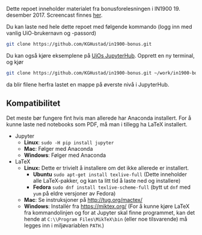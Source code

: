 Dette repoet inneholder materialet fra bonusforelesningen i IN1900 19. desember 2017. Screencast finnes [her](https://screencast.uninett.no/relay/ansatt/krihusuio.no/2017/19.12/2338798/IN1900_2017-12-19_Bonusforelesning_-_20171219_132900_39.html).

Du kan laste ned hele dette repoet med følgende kommando (logg inn med vanlig UiO-brukernavn og -passord)
``` sh
git clone https://github.com/KGHustad/in1900-bonus.git
```

Du kan også kjøre eksemplene på [UiOs JupyterHub](https://jupyterhub.uio.no). Opprett en ny terminal, og kjør
``` sh
git clone https://github.com/KGHustad/in1900-bonus.git ~/work/in1900-bonus
```
da blir filene herfra lastet en mappe på øverste nivå i JupyterHub.

## Kompatibilitet
Det meste bør fungere fint hvis man allerede har Anaconda installert. For å kunne laste ned notebooks som PDF, må man i tillegg ha LaTeX installert.

* Jupyter
  * __Linux__: `sudo -H pip install jupyter`
  * __Mac__: Følger med Anaconda
  * __Windows__: Følger med Anaconda
* LaTeX
  * __Linux:__ Dette er trivielt å installere om det ikke allerede er installert.
    * __Ubuntu__ `sudo apt-get install texlive-full` (Dette inneholder alle LaTeX-pakker, og kan ta litt tid å laste ned og installere)
    * __Fedora__ `sudo dnf install texlive-scheme-full` (bytt ut `dnf` med `yum` på eldre versjoner av Fedora)
  * __Mac__: Se instruksjoner på http://tug.org/mactex/
  * __Windows__: Installér fra https://miktex.org/ (For å kunne kjøre LaTeX fra kommandolinjen og for at Jupyter skal finne programmet, kan det hende at `C:\\Program Files\MikTeX\bin` (eller noe tilsvarende) må legges inn i miljøvariablen `PATH`.)
